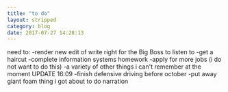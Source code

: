 ```yaml
---
title: "to do"
layout: stripped
category: blog
date: 2017-07-27 14:28:13
---
```

need to:
-render new edit of write right for the Big Boss to listen to
-get a haircut
-complete information systems homework
-apply for more jobs (i do not want to do this)
-a variety of other things i can't remember at the moment
UPDATE 16:09
-finish defensive driving before october
-put away giant foam thing i got about to do narration
